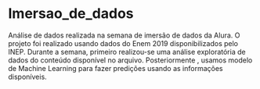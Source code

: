 # Imersao_de_dados

Análise de dados realizada na semana de imersão de dados da Alura. 
O projeto foi realizado usando dados do Enem 2019 disponibilizados pelo INEP. 
Durante a semana, primeiro realizou-se uma análise exploratória de dados do conteúdo disponível no arquivo. Posteriormente , usamos modelo de Machine Learning para fazer predições usando as informações disponíveis. 
